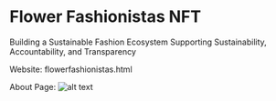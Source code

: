 # Flower Fashionistas NFT

Building a Sustainable Fashion Ecosystem Supporting Sustainability, Accountability, and Transparency

Website: flowerfashionistas.html

About Page:
![alt text](../images/about.png?raw=true)